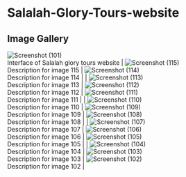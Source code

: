 # Salalah-Glory-Tours-website
## Image Gallery
![Screenshot (101)](https://github.com/SAID23S23988/Salalah-Glory-Tours-website/assets/154741482/51dea465-187c-4f61-ab14-7a791969cb1c) <br>  Interface of Salalah glory tours website | 
![Screenshot (115)](https://github.com/SAID23S23988/Salalah-Glory-Tours-website/assets/154741482/d2f68599-393f-44c8-8b6c-cb592bdce371) <br> Description for image 115 | ![Screenshot (114)](https://github.com/SAID23S23988/Salalah-Glory-Tours-website/assets/154741482/e331d450-41e4-4338-8b0f-69ae4744fc53) <br> Description for image 114 |
| ![Screenshot (113)](https://github.com/SAID23S23988/Salalah-Glory-Tours-website/assets/154741482/a965876e-981a-4b97-8191-c6452f4dd784) <br> Description for image 113 | ![Screenshot (112)](https://github.com/SAID23S23988/Salalah-Glory-Tours-website/assets/154741482/8de16b52-7f48-4060-a3c1-96ffa74972d7) <br> Description for image 112 | ![Screenshot (111)](https://github.com/SAID23S23988/Salalah-Glory-Tours-website/assets/154741482/bdd62582-61c6-4aef-b61e-8e9c507e6994) <br> Description for image 111 |
| ![Screenshot (110)](https://github.com/SAID23S23988/Salalah-Glory-Tours-website/assets/154741482/323d7a3f-ecf7-4128-a938-770398589916) <br> Description for image 110 | ![Screenshot (109)](https://github.com/SAID23S23988/Salalah-Glory-Tours-website/assets/154741482/4c543cf4-e194-4c88-9fe2-88c5ab12713a) <br> Description for image 109 | ![Screenshot (108)](https://github.com/SAID23S23988/Salalah-Glory-Tours-website/assets/154741482/4629e8e9-ed58-45ee-a8f0-767f960831d1) <br> Description for image 108 |
| ![Screenshot (107)](https://github.com/SAID23S23988/Salalah-Glory-Tours-website/assets/154741482/bfe5304e-d83e-40a1-9e64-2cd968dde509) <br> Description for image 107 | ![Screenshot (106)](https://github.com/SAID23S23988/Salalah-Glory-Tours-website/assets/154741482/8bb0af35-daf2-4056-9502-6a485b8980e9) <br> Description for image 106 | ![Screenshot (105)](https://github.com/SAID23S23988/Salalah-Glory-Tours-website/assets/154741482/dae2ef79-a1f0-4cb6-af0c-2fd9195b2938) <br> Description for image 105 |
| ![Screenshot (104)](https://github.com/SAID23S23988/Salalah-Glory-Tours-website/assets/154741482/b61bfa4d-aa98-40b2-a113-6fbf657ad13b) <br> Description for image 104 | ![Screenshot (103)](https://github.com/SAID23S23988/Salalah-Glory-Tours-website/assets/154741482/8888b36c-387d-499b-907c-b5953482c4ed) <br> Description for image 103 | ![Screenshot (102)](https://github.com/SAID23S23988/Salalah-Glory-Tours-website/assets/154741482/7e900805-0f17-4841-b28e-96345be991c4) <br> Description for image 102 |


